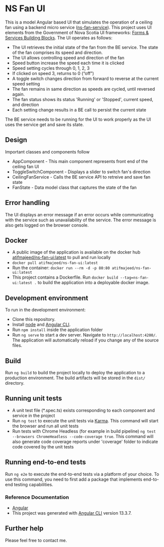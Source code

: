 # NS Fan UI
This is a model Angular based UI that simulates the operation of a ceiling fan using a backend micro service 
([ns-fan-service](https://github.com/atifmajeed/ns-fan-service)). This project uses UI elements from the Government of Nova Scotia UI frameworks: [Forms & Services Building Blocks](https://nova-scotia-digital-service.github.io/service-pattern-library/index.html). 
 The UI operates as follows:
- The UI retrieves the initial state of the fan from the BE service. The state of the fan comprises its speed and direction. 
- The UI allows controlling speed and direction of the fan 
- Speed button increase the speed each time it is clicked
- Speed setting cycles through 0, 1, 2, 3 
- If clicked on speed 3, returns to 0 (“off”)
- A toggle switch changes direction from forward to reverse at the current speed setting
- The fan remains in same direction as speeds are cycled, until reversed again.
- The fan status shows its status 'Running' or 'Stopped', current speed, and direction
- Each setting change results in a BE call to persist the current state

The BE service needs to be running for the UI to work properly as the UI uses the service get and save its state.
## Design
Important classes and components follow
* AppComponent - This main component represents front end of the ceiling fan UI
* ToggleSwitchComponent - Displays a slider to switch fan's direction
* CeilingFanService - Calls the BE service API to retreive and save fan state
* FanState - Data model class that captures the state of the fan

## Error handling
The UI displays an error message if an error occurs while communicating with the service such as unavailability of the service. The error message is also gets logged on the browser console.
## Docker
* A public image of the application is available on the docker hub [atifmajeed/ns-fan-ui:latest](https://hub.docker.com/layers/223856210/atifmajeed/ns-fan-ui/latest/images/sha256-fc3e58b73c53655fac6c53c0cf8ed324af16aaa683989ead1b53901800bbd240?context=repo) to pull and run locally
* `docker pull atifmajeed/ns-fan-ui:latest`
* Run the container: `docker run --rm -d -p 80:80 atifmajeed/ns-fan-ui:latest`
* This project contains a Dockerfile. Run `docker build --tag=ns-fan-ui:latest .` to build the application into a deployable docker image.

## Development environment
To run in the development environment:
* Clone this repository. 
* Install [node](https://nodejs.org/en/download/) and [Angular CLI](https://github.com/angular/angular-cli).
* Run `npm install` inside the application folder
* Run `ng serve` to start a dev server. Navigate to `http://localhost:4200/`. The application will automatically reload if you change any of the source files.
## Build
Run `ng build` to build the project locally to deploy the application to a production environment. The build artifacts will be stored in the `dist/` directory.

## Running unit tests
* A unit test file (*.spec.ts) exists corresponding to each component and service in the project
* Run `ng test` to execute the unit tests via [Karma](https://karma-runner.github.io). This command will start the browser and run all unit tests
* Run tests with Chrome Headless (for example in build pipeline) `ng test --browsers ChromeHeadless --code-coverage true`. This command will also generate code coverage reports under 'coverage' folder to indicate code covered by the unit tests

## Running end-to-end tests

Run `ng e2e` to execute the end-to-end tests via a platform of your choice. To use this command, you need to first add a package that implements end-to-end testing capabilities.

 ### Reference Documentation
* [Angular](https://angular.io/docs)
* This project was generated with [Angular CLI](https://github.com/angular/angular-cli) version 13.3.7.
## Further help

Please feel free to contact me.

